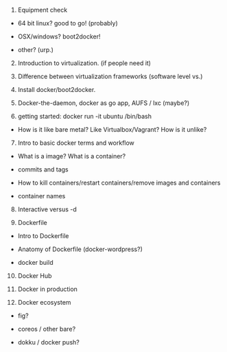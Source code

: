 1. Equipment check

 * 64 bit linux? good to go! (probably)

 * OSX/windows? boot2docker! 

 * other? (urp.)

2. Introduction to virtualization. (if people need it)

3. Difference between virtualization frameworks (software level vs.)

4. Install docker/boot2docker.

5. Docker-the-daemon, docker as go app, AUFS / lxc (maybe?) 

6. getting started: docker run -it ubuntu /bin/bash

 * How is it like bare metal? Like Virtualbox/Vagrant? How is it unlike?

7. Intro to basic docker terms and workflow 

 * What is a image? What is a container?

 * commits and tags

 * How to kill containers/restart containers/remove images and containers

 * container names

8. Interactive versus -d 

9. Dockerfile
 
 * Intro to Dockerfile
 
 * Anatomy of Dockerfile (docker-wordpress?) 

 * docker build

10. Docker Hub

11. Docker in production

12. Docker ecosystem

 * fig?

 * coreos / other bare?

 * dokku / docker push?
